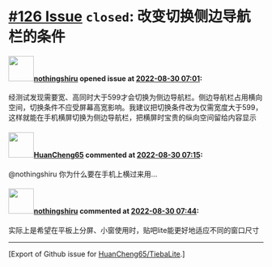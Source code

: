 # [\#126 Issue](https://github.com/HuanCheng65/TiebaLite/issues/126) `closed`: 改变切换侧边导航栏的条件

#### <img src="https://avatars.githubusercontent.com/u/79258245?u=9a2639f24ce94c1811201b04120e985f9c4ab3b3&v=4" width="50">[nothingshiru](https://github.com/nothingshiru) opened issue at [2022-08-30 07:01](https://github.com/HuanCheng65/TiebaLite/issues/126):

经测试发现需要宽、高同时大于599才会切换为侧边导航栏。侧边导航栏占用横向空间，切换条件不应受屏幕高宽影响。我建议把切换条件改为仅需宽度大于599，这样就能在手机横屏切换为侧边导航栏，把横屏时宝贵的纵向空间留给内容显示

#### <img src="https://avatars.githubusercontent.com/u/22636177?u=5e5e656c62ba51f1661d80a6a0fd9ec098e5023b&v=4" width="50">[HuanCheng65](https://github.com/HuanCheng65) commented at [2022-08-30 07:15](https://github.com/HuanCheng65/TiebaLite/issues/126#issuecomment-1231246517):

@nothingshiru 你为什么要在手机上横过来用...

#### <img src="https://avatars.githubusercontent.com/u/79258245?u=9a2639f24ce94c1811201b04120e985f9c4ab3b3&v=4" width="50">[nothingshiru](https://github.com/nothingshiru) commented at [2022-08-30 07:44](https://github.com/HuanCheng65/TiebaLite/issues/126#issuecomment-1231276031):

实际上是希望在平板上分屏、小窗使用时，贴吧lite能更好地适应不同的窗口尺寸


-------------------------------------------------------------------------------



[Export of Github issue for [HuanCheng65/TiebaLite](https://github.com/HuanCheng65/TiebaLite).]
